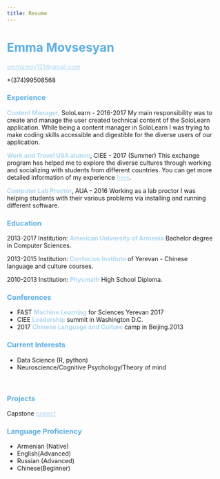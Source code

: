 ```yaml
---
title: Resume
---
```


<style>
    body {
        margin: auto;
    	width: 50%;
    	padding-top:5%;

    }
		h1 {
			color: #5DADE2;
		}
		h3 {
		   color: #5DADE2;
		}
		strong,  a  {
			color:#AED6F1;
		}
		
</style>

# Emma Movsesyan

emmamov121@gmail.com 

+(374)99508568

### Experience

**Content Manager,** SoloLearn - 2016-2017
My main responsibility was to create and manage the user created technical content of the SoloLearn application. While being a content manager in SoloLearn I was trying to make coding skills accessible and digestible for the diverse users of our application.

**Work and Travel USA alumni**, CIEE - 2017 (Summer)
This exchange program has helped me to explore the diverse cultures through working and socializing with students from different countries. You can get more detailed information of my experience [here](http://exchange-programs.ciee.org/2017/11/emmas-search-for-answers-at-the-2017-civic-leadership-summit.html).

**Computer Lab Proctor**, AUA - 2016
Working as a lab proctor I was helping students with their various problems via installing and running different software.

###  Education

2013-2017
Institution: **American University of Armenia** Bachelor degree in Computer Sciences.

2013-2015
Institution: **Confucius Institute** of Yerevan - Chinese language and culture courses.

2010-2013
Institution: **Physmath** High School Diploma.

### Conferences

*  FAST **Machine Learning** for Sciences Yerevan 2017 
*  CIEE **Leadership** summit in Washington D.C.
*  2017 **Chinese Language and Culture** camp in Beijing.2013

### Current Interests
- Data Science (R, python)
- Neuroscience/Cognitive Psychology/Theory of mind 
<br>


### Projects
Capstone [project](https://github.com/Emma1313/Capstone_Project)

### Language Proficiency
* Armenian (Native) 
* English(Advanced)
* Russian (Advanced) 
* Chinese(Beginner)